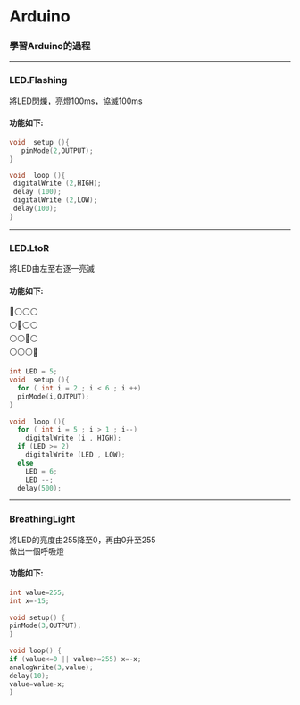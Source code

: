 # Arduino  
### 學習Arduino的過程
--- 
### LED.Flashing
將LED閃爍，亮燈100ms，協滅100ms  
#### 功能如下:  
```c++
void  setup (){
   pinMode(2,OUTPUT);
}

void  loop (){
 digitalWrite (2,HIGH);
 delay (100);
 digitalWrite (2,LOW);
 delay(100);
}
```
--- 
### LED.LtoR
將LED由左至右逐一亮滅  
#### 功能如下:  
🔴⚪⚪⚪  
⚪🔴⚪⚪  
⚪⚪🔴⚪  
⚪⚪⚪🔴  
```c++
int LED = 5;  
void  setup (){  
  for ( int i = 2 ; i < 6 ; i ++)  
  pinMode(i,OUTPUT);  
}  
  
void  loop (){  
  for ( int i = 5 ; i > 1 ; i--)  
    digitalWrite (i , HIGH);  
  if (LED >= 2)  
    digitalWrite (LED , LOW);  
  else  
    LED = 6;  
    LED --;  
  delay(500);
```
--- 
### BreathingLight
將LED的亮度由255降至0，再由0升至255  
做出一個呼吸燈  
#### 功能如下:   
```c++
int value=255;  
int x=-15;  
  
void setup() {  
pinMode(3,OUTPUT);  
}  
  
void loop() {  
if (value<=0 || value>=255) x=-x;  
analogWrite(3,value);  
delay(10);  
value=value-x;  
}  
```
